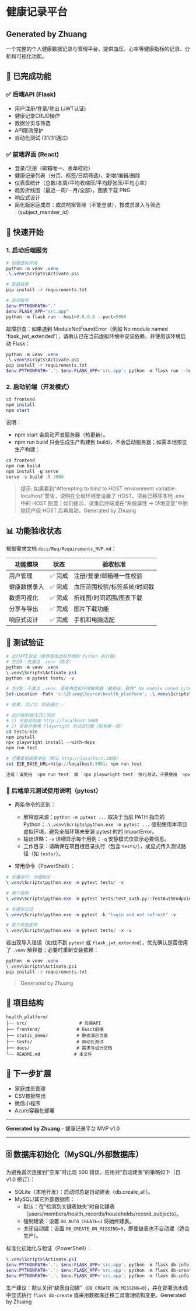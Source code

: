 # 健康记录平台

## Generated by Zhuang

一个完整的个人健康数据记录与管理平台，提供血压、心率等健康指标的记录、分析和可视化功能。

## 🚀 已完成功能

### ✅ 后端API (Flask)
- 用户注册/登录/登出 (JWT认证)
- 健康记录CRUD操作
- 数据分页与筛选
- API限流保护
- 自动化测试 (31/31通过)

### ✅ 前端界面 (React)
- 登录/注册（邮箱唯一、表单校验）
- 健康记录列表（分页、标签/日期筛选）、新增/编辑/删除
- 仪表盘统计（总数/本周/平均收缩压/平均舒张压/平均心率）
- 趋势折线图（最近一周/一月/全部），图表下载 PNG
- 响应式设计
- 简化版家庭成员：成员档案管理（不能登录），按成员录入与筛选（subject_member_id）

## 🚀 快速开始

### 1. 启动后端服务

```powershell
# 创建虚拟环境
python -m venv .venv
.\.venv\Scripts\Activate.ps1

# 安装依赖
pip install -r requirements.txt

# 启动服务
$env:PYTHONPATH="."
$env:FLASK_APP="src.app"
python -m flask run --host=0.0.0.0 --port=5000
```

故障排查：如果遇到 ModuleNotFoundError（例如 No module named 'flask_jwt_extended'），请确认已在当前虚拟环境中安装依赖，并使用该环境启动 Flask：

```powershell
python -m venv .venv
.\.venv\Scripts\Activate.ps1
pip install -r requirements.txt
$env:PYTHONPATH='.'; $env:FLASK_APP='src.app'; python -m flask run --host=0.0.0.0 --port=5000
```

### 2. 启动前端（开发模式）

```powershell
cd frontend
npm install
npm start
```

说明：
- npm start 会启动开发服务器（热更新）。
- npm run build 只会生成生产构建到 build/，不会启动服务器；如需本地预览生产构建：

```powershell
cd frontend
npm run build
npm install -g serve
serve -s build -l 3000
```

> 提示: 如果看到“Attempting to bind to HOST environment variable: localhost”警告，说明在全局环境里设置了 HOST。项目已移除本地 .env 中的 HOST 配置；如仍提示，请重启终端或在“系统属性 → 环境变量”中删除用户级 HOST 后再启动。Generated by Zhuang

## 📊 功能验收状态

根据需求文档 `docs/Req/Requirements_MVP.md`：

| 功能模块 | 状态 | 验收标准 |
|---------|------|----------|
| 用户管理 | ✅ 完成 | 注册/登录/邮箱唯一性校验 |
| 健康数据录入 | ✅ 完成 | 血压范围校验/标签系统/时间戳 |
| 数据可视化 | ✅ 完成 | 折线图/时间范围/图表下载 |
| 分享与导出 | ✅ 完成 | 图片下载功能 |
| 响应式设计 | ✅ 完成 | 手机和电脑适配 |

## 🧪 测试验证

```powershell
# 运行API测试（推荐使用虚拟环境的 Python 执行器）
# 方式A：先激活 .venv（简洁）
python -m venv .venv
\.venv\Scripts\Activate.ps1
python -m pytest tests/ -v

# 方式B：不激活 .venv，直接用虚拟环境解释器（最稳妥，避免“ No module named pytest ”）
Set-Location -Path 'c:\Zhuang\Source\health_platform'; .\.venv\Scripts\python.exe -m pytest tests/ -q

# 结果: 31/31 测试通过 ✅

# 运行端到端(E2E)测试
# 1) 先启动后端 http://localhost:5000
# 2) 安装并使用 Playwright 测试运行器（版本需一致）
cd tests/e2e
npm install
npx playwright install --with-deps
npm run test

# 可覆盖前端基地址（默认 http://localhost:3000）
set E2E_BASE_URL=http://localhost:3001; npm run test

注意：请使用 `npm run test` 或 `npx playwright test` 执行测试，不要使用 `npx run test`（那是另一个社区包，会尝试执行一个名为 test 的本地脚本文件，导致 Cannot find module '...\\test' 错误）。
```

### 🧰 后端单元测试使用说明（pytest）

- 两条命令的区别：
	- 解释器来源：`python -m pytest ...` 取决于当前 PATH 指向的 Python；`.\.venv\Scripts\python.exe -m pytest ...` 强制使用本项目虚拟环境，避免全局环境未安装 pytest 时的 ImportError。
	- 输出详略：`-v` 详细显示每个用例；`-q` 安静模式仅显示必要信息。
	- 工作目录：请确保在项目根目录执行（包含 `tests/`），或显式传入测试路径（如 `tests/`）。

- 常用命令（PowerShell）：

```powershell
# 全量运行，详细输出
\.venv\Scripts\python.exe -m pytest tests/ -v

# 单个用例
\.venv\Scripts\python.exe -m pytest tests/test_auth.py::TestAuthEndpoints::test_health_check -q

# 关键字过滤
\.venv\Scripts\python.exe -m pytest -k "login and not refresh" -v

# 首个失败即停
\.venv\Scripts\python.exe -m pytest tests/ -x -v
```

若出现导入错误（如找不到 `pytest` 或 `flask_jwt_extended`），优先确认是否使用了 `.venv` 解释器；必要时重新安装依赖：

```powershell
python -m venv .venv
\.venv\Scripts\Activate.ps1
pip install -r requirements.txt
```

> Generated by Zhuang

## 📁 项目结构

```
health_platform/
├── src/                    # 后端API
├── frontend/              # React前端
├── static_demo/           # 静态演示页面
├── tests/                 # 自动化测试
├── docs/                  # 需求与设计文档
└── README.md             # 本文件
```

## 🎯 下一步扩展

- 家庭成员管理
- CSV数据导出  
- 微信小程序
- Azure容器化部署

---

**Generated by Zhuang** - 健康记录平台 MVP v1.0

---

## 🗄️ 数据库初始化（MySQL/外部数据库）

为避免首次连接到“空库”时出现 500 错误，应用对“自动建表”的策略如下（自 v1.0 修订）：

- SQLite（本地开发）：启动时总是自动建表（db.create_all）。
- MySQL/其它外部数据库：
	- 默认：在“检测到关键表缺失”时自动建表（users/members/health_records/households/record_subjects）。
	- 强制建表：设置 `DB_AUTO_CREATE=1` 将始终建表。
	- 关闭自动建：设置 `DB_CREATE_ON_MISSING=0`，即便缺表也不自动建（适合生产）。

标准化初始化与验证（PowerShell）：

```powershell
\.venv\Scripts\Activate.ps1
$env:PYTHONPATH='.'; $env:FLASK_APP='src.app'; python -m flask db-info   # 查看方言/字符集/现有表
$env:PYTHONPATH='.'; $env:FLASK_APP='src.app'; python -m flask db-create # 创建/补齐所有表（幂等）
$env:PYTHONPATH='.'; $env:FLASK_APP='src.app'; python -m flask db-info   # 再次确认
```

生产建议：默认关闭“缺表自动建”（`DB_CREATE_ON_MISSING=0`），并在部署流水线中显式执行 `flask db-create` 或采用数据库迁移工具管理结构变更。Generated by Zhuang